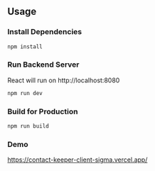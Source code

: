 ## Usage

### Install Dependencies

```bash
npm install
```

### Run Backend Server

React will run on http://localhost:8080

```bash
npm run dev
```

### Build for Production

```bash
npm run build
```

### Demo
https://contact-keeper-client-sigma.vercel.app/
